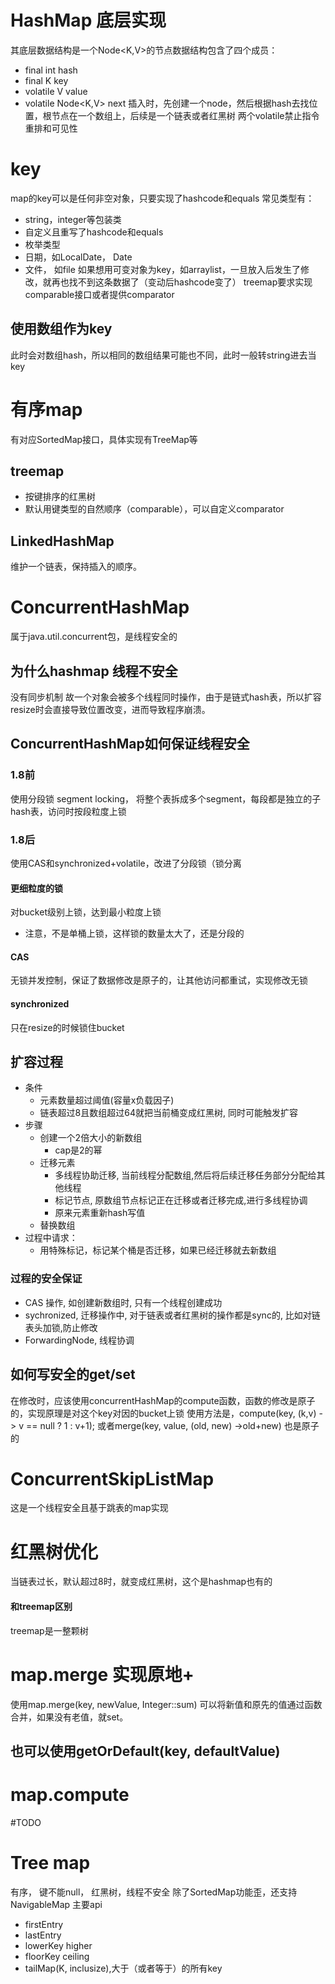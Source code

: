# HashMap 底层实现
其底层数据结构是一个Node\<K,V>的节点数据结构包含了四个成员：
- final int hash
- final K key
- volatile V value
- volatile Node\<K,V> next
插入时，先创建一个node，然后根据hash去找位置，根节点在一个数组上，后续是一个链表或者红黑树
两个volatile禁止指令重排和可见性
# key
map的key可以是任何非空对象，只要实现了hashcode和equals
常见类型有：
- string，integer等包装类
- 自定义且重写了hashcode和equals
- 枚举类型
- 日期，如LocalDate， Date
- 文件， 如file
如果想用可变对象为key，如arraylist，一旦放入后发生了修改，就再也找不到这条数据了（变动后hashcode变了）
treemap要求实现comparable接口或者提供comparator

## 使用数组作为key
此时会对数组hash，所以相同的数组结果可能也不同，此时一般转string进去当key
# 有序map
有对应SortedMap接口，具体实现有TreeMap等
## treemap
- 按键排序的红黑树
- 默认用键类型的自然顺序（comparable），可以自定义comparator
## LinkedHashMap
维护一个链表，保持插入的顺序。
# ConcurrentHashMap
属于java.util.concurrent包，是线程安全的

## 为什么hashmap 线程不安全
没有同步机制
故一个对象会被多个线程同时操作，由于是链式hash表，所以扩容resize时会直接导致位置改变，进而导致程序崩溃。
## ConcurrentHashMap如何保证线程安全
### 1.8前
使用分段锁 segment locking， 将整个表拆成多个segment，每段都是独立的子hash表，访问时按段粒度上锁
### 1.8后
使用CAS和synchronized+volatile，改进了分段锁（锁分离
#### 更细粒度的锁
对bucket级别上锁，达到最小粒度上锁
- 注意，不是单桶上锁，这样锁的数量太大了，还是分段的
#### CAS
无锁并发控制，保证了数据修改是原子的，让其他访问都重试，实现修改无锁
#### synchronized 
只在resize的时候锁住bucket

## 扩容过程
- 条件
	- 元素数量超过阈值(容量x负载因子)
	- 链表超过8且数组超过64就把当前桶变成红黑树, 同时可能触发扩容
- 步骤
	- 创建一个2倍大小的新数组
		- cap是2的幂
	- 迁移元素
		- 多线程协助迁移, 当前线程分配数组,然后将后续迁移任务部分分配给其他线程
		- 标记节点, 原数组节点标记正在迁移或者迁移完成,进行多线程协调
		- 原来元素重新hash写值
	- 替换数组
- 过程中请求：
	- 用特殊标记，标记某个桶是否迁移，如果已经迁移就去新数组

### 过程的安全保证
- CAS 操作, 如创建新数组时, 只有一个线程创建成功
- sychronized, 迁移操作中, 对于链表或者红黑树的操作都是sync的, 比如对链表头加锁,防止修改
- ForwardingNode, 线程协调
## 如何写安全的get/set
在修改时，应该使用concurrentHashMap的compute函数，函数的修改是原子的，实现原理是对这个key对因的bucket上锁
使用方法是，compute(key, (k,v) -> v == null ? 1 : v+1);
或者merge(key, value, (old, new) ->old+new) 也是原子的

# ConcurrentSkipListMap
这是一个线程安全且基于跳表的map实现

# 红黑树优化
当链表过长，默认超过8时，就变成红黑树，这个是hashmap也有的
#### 和treemap区别
treemap是一整颗树


# map.merge 实现原地+
使用map.merge(key, newValue, Integer::sum)
可以将新值和原先的值通过函数合并，如果没有老值，就set。
## 也可以使用getOrDefault(key, defaultValue)
# map.compute
#TODO 

# Tree map
有序， 键不能null， 红黑树，线程不安全
除了SortedMap功能歪，还支持NavigableMap
主要api
- firstEntry
- lastEntry
- lowerKey higher
- floorKey ceiling
- tailMap(K, inclusize),大于（或者等于）的所有key
